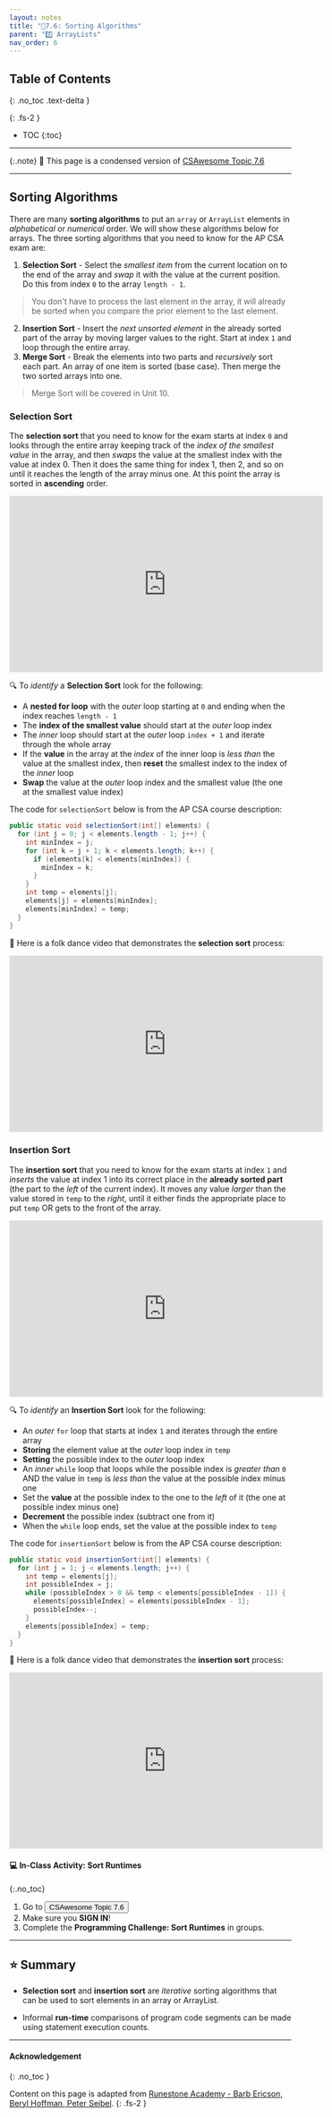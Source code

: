 ```yaml
---
layout: notes
title: "📓7.6: Sorting Algorithms" 
parent: "7️⃣ ArrayLists"
nav_order: 6
---
```


## Table of Contents
{: .no_toc .text-delta }

{: .fs-2 }
- TOC
{:toc}

---

{:.note}
📖 This page is a condensed version of [CSAwesome Topic 7.6](https://runestone.academy/ns/books/published/csawesome/Unit7-ArrayList/topic-7-6-sorting.html?mode=browsing) 

---

## Sorting Algorithms

There are many **sorting algorithms** to put an `array` or `ArrayList` elements in _alphabetical_ or _numerical_ order. We will show these algorithms below for arrays. The three sorting algorithms that you need to know for the AP CSA exam are:

1. **Selection Sort** - Select the _smallest item_ from the current location on to the end of the array and _swap_ it with the value at the current position. Do this from index `0` to the array `length - 1`.
  > You don't have to process the last element in the array, it will already be sorted when you compare the prior element to the last element.
2. **Insertion Sort** - Insert the _next unsorted element_ in the already sorted part of the array by moving larger values to the right. Start at index `1` and loop through the entire array.
3. **Merge Sort** - Break the elements into two parts and _recursively_ sort each part. An array of one item is sorted (base case). Then merge the two sorted arrays into one.
  > Merge Sort will be covered in Unit 10.

### Selection Sort

The **selection sort** that you need to know for the exam starts at index `0` and looks through the entire array keeping track of the _index of the smallest value_ in the array, and then _swaps_ the value at the smallest index with the value at index 0. Then it does the same thing for index 1, then 2, and so on until it reaches the length of the array minus one. At this point the array is sorted in **ascending** order.

<iframe width="560" height="315" src="https://www.youtube.com/embed/g-PGLbMth_g?si=N_YyodtHasxVEsF8" title="YouTube video player" frameborder="0" allow="accelerometer; clipboard-write; encrypted-media; gyroscope; picture-in-picture; web-share" referrerpolicy="strict-origin-when-cross-origin" allowfullscreen></iframe>

<div class="imp" markdown="block">
  
🔍 To _identify_ a **Selection Sort** look for the following:

* A **nested for loop** with the _outer_ loop starting at `0` and ending when the index reaches `length - 1`
* The **index of the smallest value** should start at the _outer_ loop index
* The _inner_ loop should start at the _outer_ loop `index + 1` and iterate through the whole array
* If the **value** in the array at the _index_ of the inner loop is _less than_ the value at the smallest index, then **reset** the smallest index to the index of the _inner_ loop
* **Swap** the value at the _outer_ loop index and the smallest value (the one at the smallest value index)

</div>

The code for ``selectionSort`` below is from the AP CSA course description:

```java
public static void selectionSort(int[] elements) {
  for (int j = 0; j < elements.length - 1; j++) {
    int minIndex = j;
    for (int k = j + 1; k < elements.length; k++) {
      if (elements[k] < elements[minIndex]) {
        minIndex = k;
      }
    }
    int temp = elements[j];
    elements[j] = elements[minIndex];
    elements[minIndex] = temp;
  }
}
```

👯 Here is a folk dance video that demonstrates the **selection sort** process:

<iframe width="560" height="315" src="https://www.youtube.com/embed/Ns4TPTC8whw?si=LaJ1QeBRrH5ecawu" title="YouTube video player" frameborder="0" allow="accelerometer; clipboard-write; encrypted-media; gyroscope; picture-in-picture; web-share" referrerpolicy="strict-origin-when-cross-origin" allowfullscreen></iframe>

### Insertion Sort

The **insertion sort** that you need to know for the exam starts at index `1` and *inserts* the value at index 1 into its correct place in the **already sorted part** (the part to the _left_ of the current index). It moves any value _larger_ than the value stored in `temp` to the _right_, until it either finds the appropriate place to put `temp` OR gets to the front of the array.

<iframe width="560" height="315" src="https://www.youtube.com/embed/JU767SDMDvA?si=CD9wJ7AnHo65a3RF" title="YouTube video player" frameborder="0" allow="accelerometer;  clipboard-write; encrypted-media; gyroscope; picture-in-picture; web-share" referrerpolicy="strict-origin-when-cross-origin" allowfullscreen></iframe>

<div class="imp" markdown="block">
  
🔍 To _identify_ an **Insertion Sort** look for the following:

* An _outer_ `for` loop that starts at index `1` and iterates through the entire array
* **Storing** the element value at the _outer_ loop index in `temp`
* **Setting** the possible index to the _outer_ loop index
* An _inner_ `while` loop that loops while the possible index is _greater than_ `0` AND the value in `temp` is _less than_ the value at the possible index minus one
* Set the **value** at the possible index to the one to the _left_ of it (the one at possible index minus one)
* **Decrement** the possible index (subtract one from it)
* When the `while` loop ends, set the value at the possible index to `temp`

</div>

The code for ``insertionSort`` below is from the AP CSA course description:

```java
public static void insertionSort(int[] elements) {
  for (int j = 1; j < elements.length; j++) {
    int temp = elements[j];
    int possibleIndex = j;
    while (possibleIndex > 0 && temp < elements[possibleIndex - 1]) {
      elements[possibleIndex] = elements[possibleIndex - 1];
      possibleIndex--;
    }
    elements[possibleIndex] = temp;
  }
}
```

👯 Here is a folk dance video that demonstrates the **insertion sort** process:

<iframe width="560" height="315" src="https://www.youtube.com/embed/ROalU379l3U?si=dyUVAag8YDyD_Wbk" title="YouTube video player" frameborder="0" allow="accelerometer;  clipboard-write; encrypted-media; gyroscope; picture-in-picture; web-share" referrerpolicy="strict-origin-when-cross-origin" allowfullscreen></iframe>


#### 💻 In-Class Activity: Sort Runtimes
{:.no_toc}

<div class="task" markdown="block">

1. Go to <a href="https://runestone.academy/ns/books/published/csawesome/Unit7-ArrayList/topic-7-6-sorting.html?mode=browsing"><button type="button" name="button" class="btn">CSAwesome Topic 7.6</button></a> 
2. Make sure you **SIGN IN**!
3. Complete the **Programming Challenge: Sort Runtimes** in groups.

</div>

---

## ⭐️ Summary

- **Selection sort** and **insertion sort** are _iterative_ sorting algorithms that can be used to sort elements in an array or ArrayList.

- Informal **run-time** comparisons of program code segments can be made using statement execution counts.

---

#### Acknowledgement
{: .no_toc }

Content on this page is adapted from [Runestone Academy - Barb Ericson, Beryl Hoffman, Peter Seibel](https://runestone.academy/ns/books/published/csawesome/index.html?mode=browsing).
{: .fs-2 }
